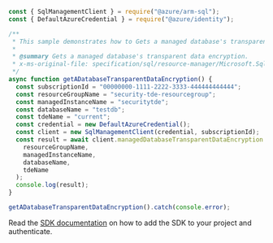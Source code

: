 ```javascript
const { SqlManagementClient } = require("@azure/arm-sql");
const { DefaultAzureCredential } = require("@azure/identity");

/**
 * This sample demonstrates how to Gets a managed database's transparent data encryption.
 *
 * @summary Gets a managed database's transparent data encryption.
 * x-ms-original-file: specification/sql/resource-manager/Microsoft.Sql/preview/2020-11-01-preview/examples/ManagedTransparentDataEncryptionGet.json
 */
async function getADatabaseTransparentDataEncryption() {
  const subscriptionId = "00000000-1111-2222-3333-444444444444";
  const resourceGroupName = "security-tde-resourcegroup";
  const managedInstanceName = "securitytde";
  const databaseName = "testdb";
  const tdeName = "current";
  const credential = new DefaultAzureCredential();
  const client = new SqlManagementClient(credential, subscriptionId);
  const result = await client.managedDatabaseTransparentDataEncryption.get(
    resourceGroupName,
    managedInstanceName,
    databaseName,
    tdeName
  );
  console.log(result);
}

getADatabaseTransparentDataEncryption().catch(console.error);
```

Read the [SDK documentation](https://github.com/Azure/azure-sdk-for-js/blob/%40azure%2Farm-sql_9.0.1/sdk/sql/arm-sql/README.md) on how to add the SDK to your project and authenticate.
